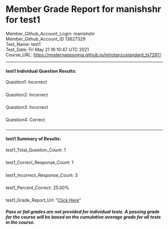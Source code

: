 # Member Grade Report for manishshr for test1  
   
Member_Github_Account_Login: manishshr  
Member_Github_Account_ID 13627329  
Test_Name: test1  
Test_Date: Fri May 21 16:10:47 UTC 2021  
Course_URL: https://modernappsninja.github.io/introtanzustandard_ts7297/  
   
---  
#### test1 Individual Question Results:  
Question1: Incorrect  
#####  
Question2: Incorrect  
#####  
Question3: Incorrect  
#####  
Question4: Correct  
#####  
---  
#### test1 Summary of Results:  
test1_Total_Question_Count: 1  
#####  
test1_Correct_Response_Count: 1  
#####  
test1_Incorrect_Response_Count: 3  
#####  
test1_Percent_Correct: 25.00%  
#####  
test1_Grade_Report_Url: "[Click Here](https://github.com/modernappsninjas/manishshr/blob/main/static/userdata/courses/introtanzustandard_ts7297/grade_report.pr96.test1.md)"
##### Pass or fail grades are not provided for individual tests. A passing grade for the course will be based on the cumulative average grade for all tests in the course.  
